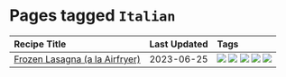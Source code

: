 # Pages tagged `Italian`

|Recipe Title|Last Updated|Tags
|:---|:---|:---|
|[Frozen Lasagna (a la Airfryer)](../recipes/lasagnaairfryer.md)|2023-06-25|[![](https://img.shields.io/badge/tag-Italian-bb15fd)](../tags/Italian.md) [![](https://img.shields.io/badge/tag-airfryer-e4f90)](../tags/airfryer.md) [![](https://img.shields.io/badge/tag-easy-b6c680)](../tags/easy.md) [![](https://img.shields.io/badge/tag-mine-427cd)](../tags/mine.md) [![](https://img.shields.io/badge/tag-reheating-eadebe)](../tags/reheating.md)|